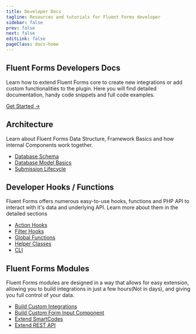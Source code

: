 ```yaml
---
title: Developer Docs
tagline: Resources and tutorials for Fluent Forms developer
sidebar: false
prev: false
next: false
editLink: false
pageClass: docs-home
---
```


<section id="home-hero">
  <h1>Fluent Forms Developers Docs</h1>
  <p>Learn how to extend Fluent Forms core to create new integrations or add custom functionalities to the plugin. Here you will find detailed documentation, handy code snippets and full code examples.</p>
   <p class="action"><a href="/getting-started/" class="nav-link action-button">
      Get Started →
    </a></p>
</section>

<section id="home-get-started" class="home-content">
  <div>
    <h2>Architecture</h2>
    <p>Learn about Fluent Forms Data Structure, Framework Basics and how internal Components work together.</p>
  </div>
  <div>
    <ul>
      <li><a href="./database/">Database Schema</a></li>
      <li><a href="./database/models/">Database Model Basics</a></li>
      <li><a href="./submission-lifecycle/">Submission Lifecycle</a></li>
    </ul>
  </div>
</section>

<section id="home-internals" class="home-content">
  <div>
    <h2>Developer Hooks / Functions</h2>
    <p>Fluent Forms offers numerous easy-to-use hooks, functions and PHP API to interact with it's data and underlying API. Learn more about them in the detailed sections</p>
  </div>
  <div>
    <ul>
      <li><a href="./hooks/actions/">Action Hooks</a></li>
      <li><a href="./hooks/filters/">Filter Hooks</a></li>
      <li><a href="./global-functions/">Global Functions</a></li>
      <li><a href="./helpers/">Helper Classes</a></li>
      <li><a href="./cli/">CLI</a></li>
    </ul>
  </div>
</section>

<section id="home-components" class="home-content">
  <div>
    <h2>Fluent Forms Modules</h2>
    <p>Fluent Forms modules are designed in a way that allows for easy extension, allowing you to build integrations in just a few 
    hours(Not in days), and giving you full control of your data.</p>
</div>
  <div>
    <ul>
      <li><a href="#">Build Custom Integrations</a></li>
      <li><a href="#">Build Custom Form Input Component</a></li>
      <li><a href="./modules/smart-code/">Extend SmartCodes</a></li>
      <!-- ><li><a href="./global-navigation/">Extend Global Navigation menu</a></li> -->
      <li><a href="./extending-rest-api/">Extend REST API</a></li>
    </ul>
  </div>
</section>
